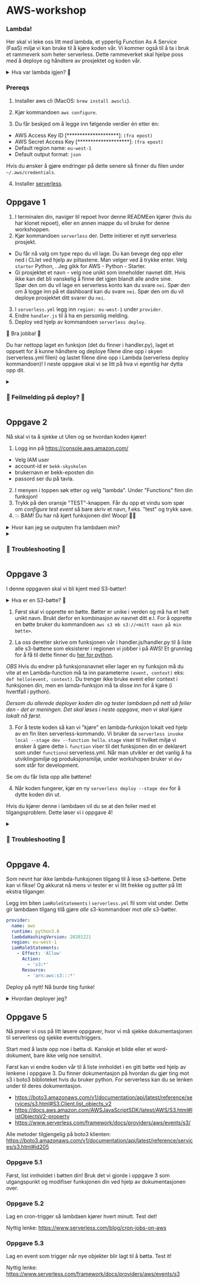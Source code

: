 # AWS-workshop

### Lambda!
Her skal vi leke oss litt med lambda, et ypperlig Function As A Service (FaaS) miljø vi kan bruke til å kjøre koden vår.
Vi kommer også til å ta i bruk et rammeverk som heter serverless. Dette rammeverket skal hjelpe poss med å deploye og håndtere av prosjektet og koden vår.

<details>
  <summary>Hva var lambda igjen? 🤔</summary>
  En lambda er, generelt forklart, en kodesnutt eller funksjon som kjøres enten ved et bestemt tidspunkt eller ved at en bestemt hendelse trigger funksjonen. For eksempel så kan man ønske at en ny jobbsøknad i databasen skal trigge en epostutsendelse til søker. En fordel med Lambda er at man kun betaler for ressursene man bruker under kjøring, og ingenting ellers. Lambda er en Function as a Service, noe som betyr at man ikke trenger å sette opp noe konfigurere noe underliggende infrastruktur.
</details>

### Prereqs
1. Installer aws cli (MacOS: `brew install awscli`).
2. Kjør kommandoen `aws configure`. 

3. Du får beskjed om å legge inn følgende verdier én etter én:
- AWS Access Key ID [********************]:  `(fra epost)`
- AWS Secret Access Key [********************]: `(fra epost)`
- Default region name: `eu-west-1`
- Default output format: `json`

Hvis du ønsker å gjøre endringer på dette senere så finner du filen under `~/.aws/credentials`.

4. Installer [serverless](https://www.serverless.com/framework/docs/getting-started/).

## Oppgave 1
1. I terminalen din, naviger til repoet hvor denne READMEen kjører (hvis du har klonet repoet), eller en annen mappe du vil bruke for denne workshoppen. 
2. Kjør kommandoen `serverless` der. Dette initierer et nytt serverless prosjekt. 
- Du får nå valg om type repo du vil lage. Du kan bevege deg opp eller ned i CLIet ved hjelp av piltastene. Man velger ved å trykke enter. Velg `starter` Python, . Jeg gikk for AWS - Python - Starter.
- Gi prosjektet et navn - velg noe unikt som inneholder navnet ditt. Hvis ikke kan det bli vanskelig å finne det igjen blandt alle andre sine.   
  Spør den om du vil lage en serverless konto kan du svare `nei`. 
  Spør den om å logge inn på et dashboard kan du svare `nei`.
  Spør den om du vil deploye prosjektet ditt svarer du `nei`. 
3. I `serverless.yml` legg inn `region: eu-west-1` under `provider`.
4. Endre `handler.js` til å ha en personlig melding.
5. Deploy ved hjelp av kommandoen `serverless deploy`.

🙌 Bra jobba! 🙌 

Du har nettopp laget en funksjon (det du finner i handler.py), laget et oppsett for å kunne håndtere og deploye filene dine opp i skyen (serverless.yml filen) og lastet filene dine opp i Lambda (serverless deploy kommandoen)! I neste oppgave skal vi se litt på hva vi egentlig har dytta opp dit.

<details>
<summary> <h3>🚨 Feilmelding på deploy? 🚨</h3></summary>

#### `Error: This command can only be run in a Serverless service directory.`

```Environment: darwin, node 18.2.0, framework 3.14.0, plugin 6.2.1, SDK 4.3.2
Docs:        docs.serverless.com
Support:     forum.serverless.com
Bugs:        github.com/serverless/serverless/issues

Error:
This command can only be run in a Serverless service directory. Make sure to reference a valid config file in the current working directory if you're using a custom config file
```
💡 Løsning: pass på at du er inne i riktig mappe når du kjøerer `serverlss deploy`
<br>
<br>
#### `Error: The security token included in the request is invalid.`
```
Deploying testingTasks to stage dev (eu-west-1)

✖ Stack testingTasks-dev failed to deploy (0s)
Environment: darwin, node 18.2.0, framework 3.14.0, plugin 6.2.1, SDK 4.3.2
Credentials: Local, "default" profile
Docs:        docs.serverless.com
Support:     forum.serverless.com
Bugs:        github.com/serverless/serverless/issues

Error:
The security token included in the request is invalid.
```

💡 Løsning: Du har trolig feil `Access key` og `Access Secret`. Kjør `aws configure` om igjen og pass på å lime inn riktige verdier fra e-posten. 
  Fortsatt trøbbel? Ta kontakt med en av kursholderne så de kan hjelpe deg å generere en ny key + secret.

</details>


## Oppgave 2
Nå skal vi ta å sjekke ut UIen og se hvordan koden kjører!
1. Logg inn på https://console.aws.amazon.com/
  - Velg IAM user
  - account-id er `bekk-skyskolen`
  - brukernavn er bekk-eposten din
  - passord ser du på tavla. 
2. I menyen i toppen søk etter og velg "lambda". Under "Functions" finn din funksjon!
3. Trykk på den oransje "TEST"-knappen. Får du opp et vindu som spør om _configure test event_ så bare skriv et navn, f.eks. "test" og trykk save.
4. 💥 BAM! Du har nå kjørt funksjonen din! Woop! 🥳🎉

<details>
  <summary>Hvor kan jeg se outputen fra lambdaen min?</summary>
</details>

<details>
<summary> <h3>🚨 Troubleshooting 🚨</h3></summary>
💡 Oppe til høyre ved siden av brukernavnet ditt står det en "region". AWS har en tendens til å sende en til feil region. Vi henger i eu-west-1. 

Se [bildene i losningsforslag2-mappen](https://github.com/halvorhm/skyskolen-lambda-workshop/tree/main/losningsforslag/oppgave2) for hvor du skal trykke.
</details>


## Oppgave 3
I denne oppgaven skal vi bli kjent med S3-bøtter! 

<details>
  <summary>Hva er en S3-bøtte? 🤔</summary>
  S3 står for Simple Storage Service og brukes til å holde data. Tenk på det som en litt fancy delt disk - slik som Google Drive eller Dropbox.
</details>

1. Først skal vi opprette en bøtte. Bøtter er unike i verden og må ha et helt unikt navn. Brukt derfor en kombinasjon av navnet ditt e.l.
For å opprette en bøtte bruker du kommandoen `aws s3 mb s3://<mitt navn på min bøtte>`.

2. La oss deretter skrive om funksjonen vår i handler.js/handler.py til å liste alle s3-bøttene som eksisterer i regionen vi jobber i på AWS! Et grunnlag for å få til dette finner du [her for python](https://boto3.amazonaws.com/v1/documentation/api/latest/guide/s3-example-creating-buckets.html#list-existing-buckets). 

_OBS_ Hvis du endrer på funksjonsnavnet eller lager en ny funksjon må du vite at en Lambda-function må ta inn parameterne `(event, context)` eks: `def hello(event, context)`. Du trenger ikke bruke event eller context i funksjonen din, men en lamda-funksjon må ta disse inn for å kjøre (i hvertfall i python).

*Dersom du allerede deployer koden din og tester lambdaen på nett så feiler den - det er meningen. Det skal løses i neste oppgave, men vi skal kjøre lokalt nå først.*

3. For å teste koden så kan vi "kjøre" en lambda-funksjon lokalt ved hjelp av en fin liten serverless-kommando. 
Vi bruker da `serverless invoke local --stage dev --function hello`. 
`stage` viser til hvilket miljø vi ønsker å gjøre dette i. `function` viser til det funksjonen din er deklarert som under `functions`i serverless.yml. 
Når man utvikler er det vanlig å ha utviklingsmiljø og produksjonsmiljø, under workshopen bruker vi `dev` som står for development. 

Se om du får lista opp alle bøttene! 

4. Når koden fungerer, kjør en ny `serverless deploy --stage dev` for å dytte koden din ut.

Hvis du kjører denne i lambdaen vil du se at den feiler med et tilgangsproblem. Dette løser vi i oppgave 4!

<details>
<summary> <h3>🚨 Troubleshooting 🚨</h3></summary>

💡 Hvis du kjører python og prøver å kjøre lambdaen lokalt kan det hende du må installere boto3. 
For å løse følgende feilmelding ``` ModuleNotFoundError: No module named 'boto3' ```  kjør ``` pip3 install boto3 ``` i terminalen.

<br>

💡 Har du endret funksjonen din og får nå feilmeldingen: ``` TypeError: printBuckets() takes 0 positional arguments but 2 were given ```? Løsning: funksjonen din må ta inn parameterne `(event, context)` eks: `def hello(event, context)`. Du trenger ikke bruke event eller context i funksjonen din, men en lamda-funksjon må ta disse inn for å kjøre.
</details>

## Oppgave 4. 
Som nevnt har ikke lambda-funksjonen tilgang til å lese s3-bøttene. 
Dette kan vi fikse! Og akkurat nå mens vi tester er vi litt frekke og putter på litt ekstra tilganger.

Legg inn biten `iamRoleStatements` i `serverless.yml` fil som vist under. Dette gir lambdaen tilgang tilå gjøre _alle_ s3-kommandoer mot _alle_ s3-bøtter.  

```yaml
provider:
  name: aws
  runtime: python3.8
  lambdaHashingVersion: 20201221
  region: eu-west-1
  iamRoleStatements:
    - Effect: 'Allow'
      Action:
        - 's3:*'
      Resource:
        - 'arn:aws:s3:::*'
```
Deploy på nytt! Nå burde ting funke!

<details>
  <summary>Hvordan deployer jeg?</summary>
  Kjør kommandoen `serverless deploy --stage dev` 
 </details>


## Oppgave 5
Nå prøver vi oss på litt løsere oppgaver, hvor vi må sjekke dokumentasjonen til serverless og sjekke events/triggers. 

Start med å laste opp noe i bøtta di. Kanskje et bilde eller et word-dokument, bare ikke velg noe sensitivt.

Først kan vi endre koden vår til å liste innholdet i en gitt bøtte ved hjelp av lenkene i oppgave 3.
Du finner dokumentasjon på hvordan du gjør ting mot s3 i boto3 biblioteket hvis du bruker python. For serverless kan du se lenken under til deres dokumentasjon.
- https://boto3.amazonaws.com/v1/documentation/api/latest/reference/services/s3.html#S3.Client.list_objects_v2
- https://docs.aws.amazon.com/AWSJavaScriptSDK/latest/AWS/S3.html#listObjectsV2-property
- https://www.serverless.com/framework/docs/providers/aws/events/s3/ 

Alle metoder tilgjengelig på boto3 klienten: https://boto3.amazonaws.com/v1/documentation/api/latest/reference/services/s3.html#id205


### Oppgave 5.1
Først, list innholdet i bøtten din! Bruk det vi gjorde i oppgave 3 som utgangspunkt og modifiser funksjonen din ved hjelp av dokumentasjonen over. 

### Oppgave 5.2
Lag en cron-trigger så lambdaen kjører hvert minutt. Test det!

Nyttig lenke: https://www.serverless.com/blog/cron-jobs-on-aws

### Oppgave 5.3
Lag en event som trigger når nye objekter blir lagt til å bøtta. Test it!

Nyttig lenke: 
https://www.serverless.com/framework/docs/providers/aws/events/s3
